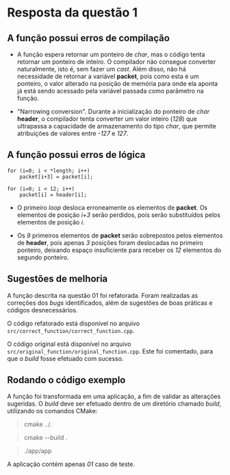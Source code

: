 # Resposta da questão 1

## A função possui erros de compilação

- A função espera retornar um ponteiro de *char*, mas o código tenta retornar um ponteiro de inteiro. O compilador não consegue converter naturalmente, isto é, sem fazer um *cast*. Além disso, não há necessidade de retornar a variável **packet**, pois como esta é um ponteiro, o valor alterado na posição de memória para onde ela aponta já está sendo acessado pela variável passada como parâmetro na função.

- "Narrowing conversion". Durante a inicialização do ponteiro de *char* **header**, o compilador tenta converter um valor inteiro (*128*) que ultrapassa a capacidade de armazenamento do tipo *char*, que permite atribuições de valores entre *-127* e *127*.

## A função possui erros de lógica

```
for (i=0; i < *length; i++)
    packet[i+3] = packet[i];

for (i=0; i < 12; i++)
    packet[i] = header[i];
```

- O primeiro *loop* desloca erroneamente os elementos de **packet**. Os elementos de posição *i+3* serão perdidos, pois serão substituídos pelos elementos de posição *i*.

- Os *9* primeiros elementos de **packet** serão sobrepostos pelos elementos de **header**, pois apenas *3* posições foram deslocadas no primeiro ponteiro, deixando espaço insuficiente para receber os *12* elementos do segundo ponteiro.

## Sugestões de melhoria

A função descrita na questão 01 foi refatorada. Foram realizadas as correções dos *bugs* identificados, além de sugestões de boas práticas e códigos desnecessários.

O código refatorado está disponível no arquivo `src/correct_function/correct_function.cpp`.

O código original está disponível no arquivo `src/original_function/original_function.cpp`. Este foi comentado, para que o *build* fosse efetuado com sucesso.

## Rodando o código exemplo

A função foi transformada em uma aplicação, a fim de validar as alterações sugeridas. O *build* deve ser efetuado dentro de um diretório chamado *build*, utilizando os comandos CMake:

> cmake ../.

> cmake --build .

> ./app/app

A aplicação contém apenas *01* caso de teste.